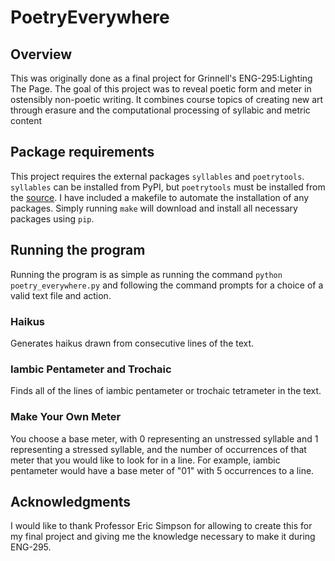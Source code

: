 # PoetryEverywhere

## Overview
This was originally done as a final project for Grinnell's ENG-295:Lighting The Page. The goal of this project was to reveal poetic form and meter in ostensibly non-poetic writing. It combines course topics of creating new art through erasure and the computational processing of syllabic and metric content

## Package requirements
This project requires the external packages `syllables` and `poetrytools`. `syllables` can be installed from PyPI, but `poetrytools` must be installed from the [source](https://github.com/hyperreality/Poetry-Tools). I have included a makefile to automate the installation of any packages. Simply running `make` will download and install all necessary packages using `pip`.

## Running the program
Running the program is as simple as running the command `python poetry_everywhere.py` and following the command prompts for a choice of a valid text file and action.

### Haikus
Generates haikus drawn from consecutive lines of the text.

### Iambic Pentameter and Trochaic
Finds all of the lines of iambic pentameter or trochaic tetrameter in the text.

### Make Your Own Meter
You choose a base meter, with 0 representing an unstressed syllable and 1 representing a stressed syllable, and the number of occurrences of that meter that you would like
to look for in a line. For example, iambic pentameter would have a base meter of "01" with 5 occurrences to a line.

## Acknowledgments
I would like to thank Professor Eric Simpson for allowing to create this for my final project and giving me the knowledge necessary to make it during ENG-295.  
